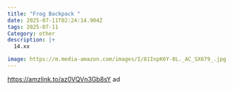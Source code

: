 ```yaml
---
title: "Frog Backpack "
date: 2025-07-11T02:24:14.904Z
tags: 2025-07-11
Category: other
description: |+
  14.xx

image: https://m.media-amazon.com/images/I/81InpK6Y-8L._AC_SX679_.jpg
---
```



https://amzlink.to/az0VQVn3Gb8sY ad